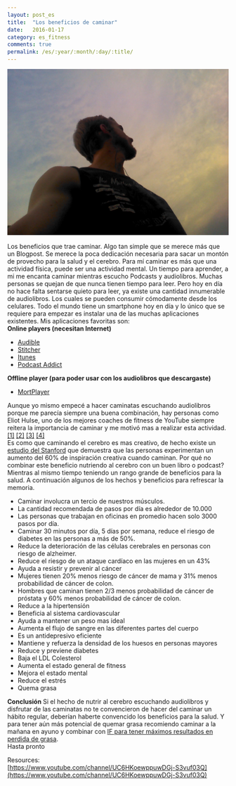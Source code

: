 ```yaml
---
layout: post_es
title:  "Los beneficios de caminar"
date:   2016-01-17
category: es_fitness
comments: true
permalink: /es/:year/:month/:day/:title/
---
```

![Yo caminando por Asunción city](https://raw.githubusercontent.com/Karlheinzniebuhr/karlheinzniebuhr.github.io/master/ES/fitness/images/caminando.jpg)

Los beneficios que trae caminar. Algo tan simple que se merece más que un Blogpost. Se merece la poca dedicación necesaria para sacar un montón de provecho para la salud y el cerebro. Para mí caminar es más que una actividad física, puede ser una actividad mental. Un tiempo para aprender, a mi me encanta caminar mientras escucho Podcasts y audiolibros. Muchas personas se quejan de que nunca tienen tiempo para leer. Pero hoy en día no hace falta sentarse quieto para leer, ya existe una cantidad innumerable de audiolibros. Los cuales se pueden consumir cómodamente desde los celulares. Todo el mundo tiene un smartphone hoy en día y lo único que se requiere para empezar es instalar una de las muchas aplicaciones existentes. Mis aplicaciones favoritas son:  
**Online players (necesitan Internet)**  
- [Audible](https://en.wikipedia.org/wiki/Audible.com)  
- [Stitcher](https://en.wikipedia.org/wiki/Stitcher_Radio)  
- [Itunes](http://www.apple.com/itunes/podcasts/)  
- [Podcast Addict](https://play.google.com/store/apps/details?id=com.bambuna.podcastaddict&hl=en)  

**Offline player (para poder usar con los audiolibros que descargaste)**  
- [MortPlayer](https://play.google.com/store/apps/details?id=de.stohelit.folderplayer&hl=en)  

Aunque yo mismo empecé a hacer caminatas escuchando audiolibros porque me parecía siempre una buena combinación, hay personas como 
Eliot Hulse, uno de los mejores coaches de fitness de YouTube siempre reitera la importancia de caminar y me motivó mas a realizar esta actividad. [[1]](https://www.youtube.com/watch?v=WqhCsgYkLJE) [[2]](https://www.youtube.com/watch?v=cKelkKvm49Y) [[3]](https://www.youtube.com/watch?v=lozkwiyVefw) [[4]]()  
Es como que caminando el cerebro es mas creativo, de hecho existe un [estudio del Stanford](http://news.stanford.edu/news/2014/april/walking-vs-sitting-042414.html) que demuestra que las personas experimentan un aumento del 60% de inspiración creativa cuando caminan. Por qué no combinar este beneficio nutriendo al cerebro con un buen libro o podcast? Mientras al mismo tiempo teniendo un rango grande de beneficios para la salud. A continuación algunos de los hechos y beneficios para refrescar la memoria. 

- Caminar involucra un tercio de nuestros músculos.  
- La cantidad recomendada de pasos por día es alrededor de 10.000  
- Las personas que trabajan en oficinas en promedio hacen solo 3000 pasos por día.  
- Caminar 30 minutos por día, 5 días por semana, reduce el riesgo de diabetes en las personas a más de 50%.  
- Reduce la deterioración de las células cerebrales en personas con riesgo de alzheimer.  
- Reduce el riesgo de un ataque cardíaco en las mujeres en un 43%  
- Ayuda a resistir y prevenir al cáncer  
- Mujeres tienen 20% menos riesgo de cáncer de mama y 31% menos probabilidad de cáncer de colon.  
- Hombres que caminan tienen 2/3 menos probabilidad de cáncer de próstata y 60% menos probabilidad de cáncer de colon.  
- Reduce a la hipertensión  
- Beneficia al sistema cardiovascular  
- Ayuda a mantener un peso mas ideal  
- Aumenta el flujo de sangre en las diferentes partes del cuerpo  
- Es un antidepresivo eficiente  
- Mantiene y refuerza la densidad de los huesos en personas mayores  
- Reduce y previene diabetes  
- Baja el LDL Colesterol  
- Aumenta el estado general de fitness  
- Mejora el estado mental  
- Reduce el estrés  
- Quema grasa  


**Conclusión**
Si el hecho de nutrir al cerebro escuchando audiolibros y disfrutar de las caminatas no te convencieron de hacer del caminar un hábito regular, deberían haberte convencido los beneficios para la salud. Y para tener aún más potencial de quemar grasa recomiendo caminar a la mañana en ayuno y combinar con [IF para tener máximos resultados en perdida de grasa](karlheinzniebuhr.github.io/es/fitness/2016/01/05/IF-la-clave-para-quemar-grasa/).  
Hasta pronto



Resources:  
[https://www.youtube.com/channel/UC6HKoewppuwDGj-S3vuf03Q](https://www.youtube.com/channel/UC6HKoewppuwDGj-S3vuf03Q)  
